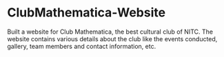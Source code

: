 # ClubMathematica-Website

Built a website for Club Mathematica, the best cultural club of NITC. The website contains various details about the club like the events conducted, gallery, team members and
contact information, etc.
